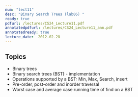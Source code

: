 ```yaml
---
num: "lect11"
desc: "Binary Search Trees (lab06) "
ready: true
pdfurl: /lectures/CS24_Lecture11.pdf
annotatedpdfurl: /lectures/CS24_Lecture11_ann.pdf
annotatedready: true
lecture_date:  2012-02-28
---
```


## Topics
* Binary trees
* Binary search trees (BST) - implementation
* Operations supported by a BST: Min, Max, Search, insert
* Pre-order, post-order and inorder traversal
* Worst case and average case running time of find on a BST
